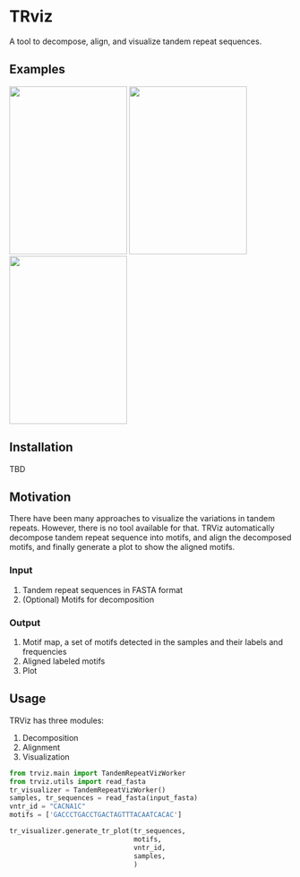 # TRviz
A tool to decompose, align, and visualize tandem repeat sequences.

## Examples
<img src="https://github.com/Jong-hun-Park/TandemRepeatViz/blob/main/examples/example_figure1_VPS53.png" width="210" height="300">
<img src="https://github.com/Jong-hun-Park/TandemRepeatViz/blob/main/examples/example_figure2_SORL1.png" width="210" height="300">
<img src="https://github.com/Jong-hun-Park/TandemRepeatViz/blob/main/examples/example_figure3_CACNA1.png" width="210" height="300">

## Installation
TBD

## Motivation
There have been many approaches to visualize the variations in tandem repeats. 
However, there is no tool available for that.
TRViz automatically decompose tandem repeat sequence into motifs, and align the
decomposed motifs, and finally generate a plot to show the aligned motifs.

### Input
1. Tandem repeat sequences in FASTA format
2. (Optional) Motifs for decomposition

### Output
1. Motif map, a set of motifs detected in the samples and their labels and frequencies
2. Aligned labeled motifs
3. Plot


## Usage
TRViz has three modules:
1. Decomposition
2. Alignment
3. Visualization

```python
from trviz.main import TandemRepeatVizWorker
from trviz.utils import read_fasta
tr_visualizer = TandemRepeatVizWorker()
samples, tr_sequences = read_fasta(input_fasta)
vntr_id = "CACNA1C"
motifs = ['GACCCTGACCTGACTAGTTTACAATCACAC']

tr_visualizer.generate_tr_plot(tr_sequences,
                               motifs,
                               vntr_id,
                               samples,
                               )
``` 
